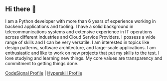 ## Hi there 👋

I am a Python developer with more than 6 years of experience working in backend applications and tooling. I have a solid background in telecommunications systems and extensive experience in IT operations across different industries and Cloud Service Providers. I possess a wide range of skills and I can be very versatile. I am interested in topics like design patterns, software architecture, and large-scale applications.
I am enthusiastic and like to work on new projects that put my skills to the test. I love studying and learning new things. My core values are transparency and commitment to getting things done.

[CodeSignal Profile](https://app.codesignal.com/profile/pecalleja/overview) | [Hyperskill Profile](https://hyperskill.org/profile/55190941)
<!--
**pecalleja/pecalleja** is a ✨ _special_ ✨ repository because its `README.md` (this file) appears on your GitHub profile.

Here are some ideas to get you started:

- 🔭 I’m currently working on ...
- 🌱 I’m currently learning ...
- 👯 I’m looking to collaborate on ...
- 🤔 I’m looking for help with ...
- 💬 Ask me about ...
- 📫 How to reach me: ...
- 😄 Pronouns: ...
- ⚡ Fun fact: ...
-->
